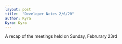 ```yaml
---
layout: post
title:  "Developer Notes 2/6/20"
author: Kyra
Kyra: Kyra
---
```

 
A recap of the meetings held on Sunday, Februrary 23rd

